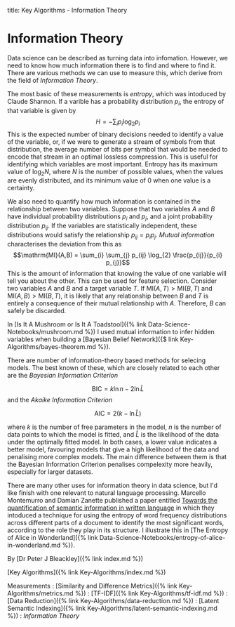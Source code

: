 title: Key Algorithms -  Information Theory

# Information Theory 

Data science can be described as turning data into infomation. However, we need to know how much information there is to find and where to find it. There are various methods we can use to measure this, which derive from the field of *Information Theory*.

The most basic of these measurements is *entropy*, which was intoduced by Claude Shannon. If a varible has a probability distribution $p_{i}$, the entropy of that variable is given by
$$H = -\sum_{i} p_{i} \log_{2}p_{i}$$
This is the expected number of binary decisions needed to identify a value of the variable, or, if we were to generate a stream of symbols from that distribution, the average number of bits per symbol that would be needed to encode that stream in an optimal lossless compression.
This is useful for identifying which variables are most important. Entropy has its maximum value of $\log_{2} N$, where $N$ is the number of possible values, when the values are evenly distributed, and its minimum value of 0 when one value is a certainty.

We also need to quantify how much information is contained in the relationship between two variables. Suppose that two variables $A$ and $B$ have individual probability distributions $p_{i}$ and $p_{j}$, and a joint probability distribution $p_{ij}$. If the variables are statistically independent, these distributions would satisfy the relationship $p_{ij} = p_{i} p_{j}$. *Mutual information* characterises the deviation from this as
$$\mathrm{MI}(A,B) = \sum_{i} \sum_{j} p_{ij} \log_{2} \frac{p_{ij}}{p_{i} p_{j}}$$
This is the amount of information that knowing the value of one variable will tell you about the other. This can be used for feature selection. Consider two variables $A$ and $B$ and a target variable $T$. If $\textrm{MI}(A,T) > \textrm{MI}(B,T)$ and $\textrm{MI}(A,B) > \textrm{MI}(B,T)$, it is likely that any relationship between $B$ and $T$ is entirely a consequence of their mutual relationship with $A$. Therefore, $B$ can safely be discarded.

In [Is It A Mushroom or Is It A Toadstool]({% link Data-Science-Notebooks/mushroom.md %}) I used mutual information to infer hidden variables when building a [Bayesian Belief Network]({$ link Key-Algorithms/bayes-theorem.md %}).

There are number of information-theory based methods for selecing models. The best known of these, which are closely related to each other are the *Bayesian Information Criterion*

$$\mathrm{BIC} = k \ln n - 2 \ln \hat{L}$$ and the *Akaike Information Criterion*

$$\mathrm{AIC} = 2 ( k- \ln \hat{L} )$$

where $k$ is the number of free parameters in the model, $n$ is the number of data points to which the model is fitted, and $\hat{L}$ is the likelihood of the data under the optimally fitted model. In both cases, a lower value indicates a better model, favouring models that give a high likelihood of the data and penalising more complex models. The main difference between them is that the Bayesian Information Criterion penalises compelexity more heavily, especially for larger datasets.

There are many other uses for information theory in data science, but I'd like finish with one relevant to natural language processing. Marcello Montemurro and Damian Zanette published a paper entitled [Towards the quantification of semantic information in written language](https://arxiv.org/abs/0907.1558) in which they intoduced a technique for using the entropy of word frequency distributions across different parts of a document to identify the most significant words, according to the role they play in its structure. I illustrate this in [The Entropy of Alice in Wonderland]({% link Data-Science-Notebooks/entropy-of-alice-in-wonderland.md %}).

By [Dr Peter J Bleackley]({% link index.md %})
 
 [Key Algorithms]({% link Key-Algorithms/index.md %})
 
 Measurements
: [Similarity and Difference Metrics]({% link Key-Algorithms/metrics.md %})
: [TF-IDF]({% link Key-Algorithms/tf-idf.md %})
: [Data Reduction]({% link Key-Algorithms/data-reduction.md %})
: [Latent Semantic Indexing]({% link Key-Algorithms/latent-semantic-indexing.md %})
: *Information Theory*

